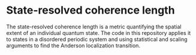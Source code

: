 # State-resolved coherence length
The state-resolved coherence length is a metric quantifying the spatial extent of an individual quantum state. The code in this repository applies it to states in a disordered periodic system and using statistical and scaling arguments to find the Anderson localization transition.